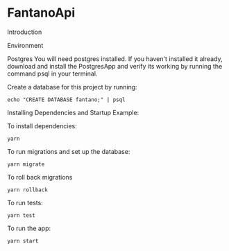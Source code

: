 # FantanoApi

Introduction

Environment

Postgres
You will need postgres installed. If you haven't installed it already, download and install the PostgresApp and verify its working by running the command psql in your terminal.

Create a database for this project by running:

    echo "CREATE DATABASE fantano;" | psql
Installing Dependencies and Startup
Example:

To install dependencies:

    yarn
To run migrations and set up the database:

    yarn migrate
To roll back migrations

    yarn rollback
To run tests:

    yarn test
To run the app:

    yarn start
